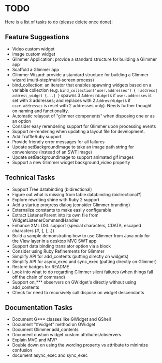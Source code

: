 # TODO

Here is a list of tasks to do (please delete once done):

## Feature Suggestions
- Video custom widget
- Image custom widget
- Glimmer Application: provide a standard structure for building a Glimmer app
- Scaffold a Glimmer app
- Glimmer Wizard: provide a standard structure for building a Glimmer wizard (multi-step/multi-screen process)
- bind_collection: an iterator that enables spawning widgets based on a variable collection (e.g. `bind_collection('user.addresses') { |address| address_widget {...} }` spawns 3 `AddressWidget`s if `user.addresses` is set with 3 addresses; and replaces with 2 `AddressWidget`s if `user.addresses` is reset with 2 addresses only). Needs further thought on naming and functionality.
- Automatic relayout of "glimmer components" when disposing one or as an option
- Consider easy rerendering support for Glimmer upon processing events
- Support re-rendering when updating a layout file for development.
- Add TruffleRuby support
- Provide friendly error messages for all failures
- Update setBackgroundImage to take an image path string for convenience (instead of an SWT image)
- Update setBackgroundImage to support animated gif images
- Support a new Glimmer widget background_video property

## Technical Tasks

- Support Tree databinding (bidirectional)
- Figure out what is missing from table databinding (bidirectional?)
- Explore rewriting shine with Ruby 2 support
- Add a startup progress dialog (consider Glimmer branding)
- Externalize constants to make easily configurable
- Extract ListenerParent into its own file from WidgetListenerCommandHandler
- Enhance XML DSL support (special characters, CDATA, escaped characters (#, {, }, .))
- Build a sample demonstrating how to use Glimmer from Java only for the View layer in a desktop MVC SWT app
- Support data binding translator option via a block
- Consider using Ruby Refinements for Glimmer
- Simplify API for add_contents (putting directly on widgets)
- Simplify API for async_exec and sync_exec (putting directly on Glimmer)
- Restore badges for README
- Look into what to do regarding Glimmer silent failures (when things fall off the chain of command)
- Support on_*** observers on GWidget's directly without using add_contents
- Check for need to recursively call dispose on widget descendants

## Documentation Tasks
- Document G*** classes like GWidget and GShell
- Document "#widget" method on GWidget
- Document Glimmer.add_contents
- Document custom widget custom attributes/observers
- Explain MVC and MVP
- Double down on using the wording property vs attribute to minimize confusion
- document async_exec and sync_exec
